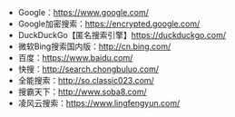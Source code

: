 - Google：https://www.google.com/
- Google加密搜索：https://encrypted.google.com/
- DuckDuckGo【匿名搜索引擎】https://duckduckgo.com/
- 微软Bing搜索国内版：http://cn.bing.com/
- 百度：https://www.baidu.com/
- 快搜：http://search.chongbuluo.com/
- 全能搜索：http://so.classic023.com/
- 搜霸天下：http://www.soba8.com/
- 凌风云搜索：https://www.lingfengyun.com/

